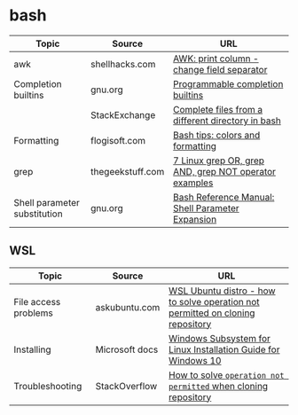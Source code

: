 # bash

| Topic | Source | URL |
| --- | --- | --- |
| awk | shellhacks.com | [AWK: print column - change field separator](https://www.shellhacks.com/awk-print-column-change-field-separator-linux-bash/) |
| Completion builtins | gnu.org | [Programmable completion builtins](https://www.gnu.org/software/bash/manual/html_node/Programmable-Completion-Builtins.html) |
| | StackExchange | [Complete files from a different directory in bash](https://unix.stackexchange.com/questions/34238/complete-files-from-a-different-directory-in-bash) |
| Formatting | flogisoft.com | [Bash tips: colors and formatting](https://misc.flogisoft.com/bash/tip_colors_and_formatting) |
| grep | thegeekstuff.com | [7 Linux grep OR, grep AND, grep NOT operator examples](https://www.thegeekstuff.com/2011/10/grep-or-and-not-operators) |
| Shell parameter substitution | gnu.org | [Bash Reference Manual: Shell Parameter Expansion](https://www.gnu.org/software/bash/manual/html_node/Shell-Parameter-Expansion.html#Shell-Parameter-Expansion) |

## WSL

| Topic | Source | URL |
| --- | --- | --- |
| File access problems | askubuntu.com | [WSL Ubuntu distro - how to solve operation not permitted on cloning repository](https://askubuntu.com/questions/1115564/wsl-ubuntu-distro-how-to-solve-operation-not-permitted-on-cloning-repository) |
| Installing | Microsoft docs | [Windows Subsystem for Linux Installation Guide for Windows 10](https://docs.microsoft.com/en-us/windows/wsl/install-win10) |
| Troubleshooting | StackOverflow | [How to solve `operation not permitted` when cloning repository](https://askubuntu.com/questions/1115564/wsl-ubuntu-distro-how-to-solve-operation-not-permitted-on-cloning-repository#answer-1242671) |